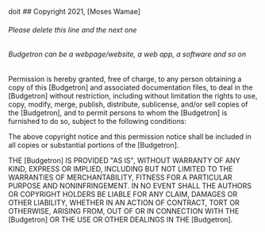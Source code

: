 doit ## Copyright 2021, [Moses Wamae]

###### Please delete this line and the next one
###### Budgetron can be a webpage/website, a web app, a software and so on

Permission is hereby granted, free of charge, to any person obtaining a copy of this [Budgetron] and associated documentation files, to deal in the [Budgetron] without restriction, including without limitation the rights to use, copy, modify, merge, publish, distribute, sublicense, and/or sell copies of the [Budgetron], and to permit persons to whom the [Budgetron] is furnished to do so, subject to the following conditions:

The above copyright notice and this permission notice shall be included in all copies or substantial portions of the [Budgetron].

THE [Budgetron] IS PROVIDED "AS IS", WITHOUT WARRANTY OF ANY KIND, EXPRESS OR IMPLIED, INCLUDING BUT NOT LIMITED TO THE WARRANTIES OF MERCHANTABILITY, FITNESS FOR A PARTICULAR PURPOSE AND NONINFRINGEMENT. IN NO EVENT SHALL THE AUTHORS OR COPYRIGHT HOLDERS BE LIABLE FOR ANY CLAIM, DAMAGES OR OTHER LIABILITY, WHETHER IN AN ACTION OF CONTRACT, TORT OR OTHERWISE, ARISING FROM, OUT OF OR IN CONNECTION WITH THE [Budgetron] OR THE USE OR OTHER DEALINGS IN THE [Budgetron].
